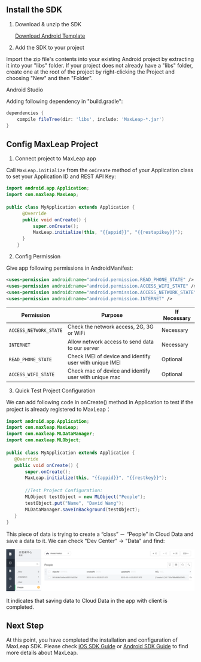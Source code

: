 ## Install the SDK

1. Download & unzip the SDK

   	<a class="download-sdk" href="https://github.com/MaxLeap/SDK-Android/releases" target="_blank">Download Android Template</a>

2.	Add the SDK to your project

Import the zip file's contents into your existing Android project by extracting it into your "libs" folder. If your project does not already have a "libs" folder, create one at the root of the project by right-clicking the Project and choosing "New" and then "Folder".

Android Studio

Adding following dependency in "build.gradle":

```gradle
dependencies {
    compile fileTree(dir: 'libs', include: 'MaxLeap-*.jar')
}
```

##	Config MaxLeap Project

1. Connect project to MaxLeap app

Call `MaxLeap.initialize` from the `onCreate` method of your Application class to set your Application ID and REST API Key:

```java
import android.app.Application;
import com.maxleap.MaxLeap;

public class MyApplication extends Application {
      @Override
      public void onCreate() {
          super.onCreate();
          MaxLeap.initialize(this, "{{appid}}", "{{restapikey}}");
      }
    }
```

2. Config Permission

Give app following permissions in AndroidManifest:

```xml
<uses-permission android:name="android.permission.READ_PHONE_STATE" />
<uses-permission android:name="android.permission.ACCESS_WIFI_STATE" />
<uses-permission android:name="android.permission.ACCESS_NETWORK_STATE" />
<uses-permission android:name="android.permission.INTERNET" />
 ```

Permission|Purpose|If Necessary
---|---|---
`ACCESS_NETWORK_STATE`|		Check the network access, 2G, 3G or WiFi| Necessary
`INTERNET`| 	Allow network access to send data to our server| Necessary
`READ_PHONE_STATE`| 	Check IMEI of device and identify user with unique IMEI | Optional
`ACCESS_WIFI_STATE`| 	Check mac of device and identify user with unique mac| Optional

3. Quick Test Project Configuration

We can add following code in onCreate() method in Application to test if the project is already registered to MaxLeap：

```java
import android.app.Application;
import com.maxleap.MaxLeap;
import com.maxleap.MLDataManager;
import com.maxleap.MLObject;

public class MyApplication extends Application {
   @Override
   public void onCreate() {
       super.onCreate();
       MaxLeap.initialize(this, "{{appid}}", "{{restkey}}");

       //Test Project Configuration:
       MLObject testObject = new MLObject("People");
       testObject.put("Name", "David Wang");
       MLDataManager.saveInBackground(testObject);
   }
}
```

This piece of data is trying to create a “class” － “People” in  Cloud Data and save a data to it. We can check "Dev Center" -> "Data" and find:


![imgSDKQSTestAddObj](../../../images/imgSDKQSTestAddObj.png)

It indicates that saving data to  Cloud Data in the app with client is completed.

## Next Step
At this point, you have completed the installation and configuration of MaxLeap SDK. Please check [iOS SDK Guide](ML_DOCS_GUIDE_LINK_PLACEHOLDER_IOS) or [Android SDK Guide](ML_DOCS_GUIDE_LINK_PLACEHOLDER_ANDROID) to find more details about MaxLeap.
